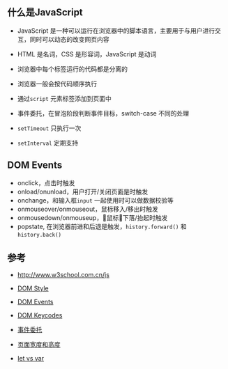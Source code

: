## 什么是JavaScript

- JavaScript 是一种可以运行在浏览器中的脚本语言，主要用于与用户进行交互，同时可以动态的改变网页内容

- HTML 是名词，CSS 是形容词，JavaScript 是动词

- 浏览器中每个标签运行的代码都是分离的

- 浏览器一般会按代码顺序执行

- 通过`script` 元素标签添加到页面中

- 事件委托，在冒泡阶段判断事件目标，switch-case 不同的处理

- `setTimeout` 只执行一次

- `setInterval` 定期支持

## DOM Events

- onclick，点击时触发
- onload/onunload，用户打开/关闭页面是时触发
- onchange，和输入框`input` 一起使用时可以做数据校验等
- onmouseover/onmouseout，鼠标移入/移出时触发
- onmousedown/onmouseup，鼠标下落/抬起时触发
- popstate, 在浏览器前进和后退是触发，`history.forward()` 和`history.back()`



## 参考

- http://www.w3school.com.cn/js

- [DOM Style](https://www.w3schools.com/jsref/dom_obj_style.asp)

- [DOM Events](https://www.w3schools.com/jsref/dom_obj_event.asp)

- [DOM Keycodes](https://css-tricks.com/snippets/javascript/javascript-keycodes/)

- [事件委托](https://www.cnblogs.com/liugang-vip/p/5616484.html)

- [页面宽度和高度](http://www.cnblogs.com/polk6/p/5051935.html)

- [let vs var](https://stackoverflow.com/questions/762011/whats-the-difference-between-using-let-and-var-to-declare-a-variable-in-jav)
